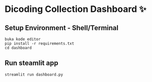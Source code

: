 # Dicoding Collection Dashboard ✨

## Setup Environment - Shell/Terminal
```
buka kode editor
pip install -r requirements.txt
cd dashboard
```

## Run steamlit app
```
streamlit run dashboard.py
```
